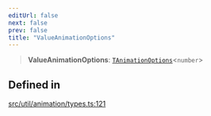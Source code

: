 ```yaml
---
editUrl: false
next: false
prev: false
title: "ValueAnimationOptions"
---
```


> **ValueAnimationOptions**: [`TAnimationOptions`](/api/namespaces/util/type-aliases/tanimationoptions/)\<`number`\>

## Defined in

[src/util/animation/types.ts:121](https://github.com/fabricjs/fabric.js/blob/c093e29e73123dafcfa091ff4d5e04e690bb796e/src/util/animation/types.ts#L121)
